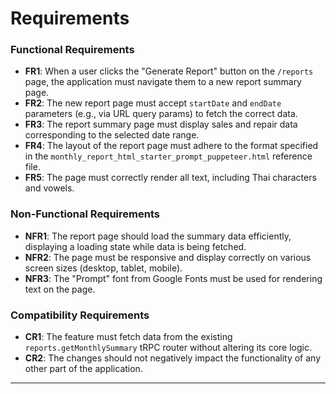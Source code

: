 # Requirements

### Functional Requirements
- **FR1**: When a user clicks the "Generate Report" button on the `/reports` page, the application must navigate them to a new report summary page.
- **FR2**: The new report page must accept `startDate` and `endDate` parameters (e.g., via URL query params) to fetch the correct data.
- **FR3**: The report summary page must display sales and repair data corresponding to the selected date range.
- **FR4**: The layout of the report page must adhere to the format specified in the `monthly_report_html_starter_prompt_puppeteer.html` reference file.
- **FR5**: The page must correctly render all text, including Thai characters and vowels.

### Non-Functional Requirements
- **NFR1**: The report page should load the summary data efficiently, displaying a loading state while data is being fetched.
- **NFR2**: The page must be responsive and display correctly on various screen sizes (desktop, tablet, mobile).
- **NFR3**: The "Prompt" font from Google Fonts must be used for rendering text on the page.

### Compatibility Requirements
- **CR1**: The feature must fetch data from the existing `reports.getMonthlySummary` tRPC router without altering its core logic.
- **CR2**: The changes should not negatively impact the functionality of any other part of the application.

---
